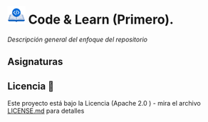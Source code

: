 # <img src=../images/coding-book.png width="40"> Code & Learn (Primero).

_Descripción general del enfoque del repositorio_

## Asignaturas


## Licencia 📄

Este proyecto está bajo la Licencia (Apache 2.0 ) - mira el archivo [LICENSE.md](../LICENSE.md) para detalles
